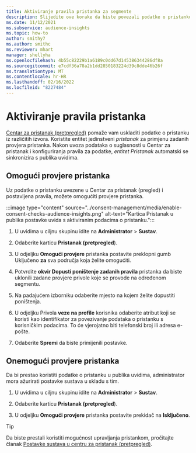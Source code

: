 ```yaml
---
title: Aktiviranje pravila pristanka za segmente
description: Slijedite ove korake da biste povezali podatke o pristanku i aktivirali provjere pristanka u publika uvidima. Administrator također može onemogućiti provjere pristanka.
ms.date: 11/12/2021
ms.subservice: audience-insights
ms.topic: how-to
author: smithy7
ms.author: smithc
ms.reviewer: mhart
manager: shellyha
ms.openlocfilehash: 4b55c82229b1a6189c0dd67d145386344286df8a
ms.sourcegitcommit: e7cdf36a78a2b1dd2850183224d39c8dde46b26f
ms.translationtype: MT
ms.contentlocale: hr-HR
ms.lasthandoff: 02/16/2022
ms.locfileid: "8227484"
---
```

# <a name="activate-consent-rules"></a>Aktiviranje pravila pristanka

[Centar za pristanak (pretpregled)](../consent-management/overview.md) pomaže vam uskladiti podatke o pristanku iz različitih izvora. Koristite entitet jedinstveni *pristanak* za primjenu zadanih provjera pristanka. Nakon uvoza podataka o suglasnosti u Centar za pristanak i konfiguriranja pravila za podatke, *entitet Pristanak* automatski se sinkronizira s publika uvidima.

## <a name="enable-consent-checks"></a>Omogući provjere pristanka

Uz podatke o pristanku uvezene u Centar za pristanak (pregled) i postavljena pravila, možete omogućiti provjere pristanka. 

:::image type="content" source="../consent-management/media/enable-consent-checks-audience-insights.png" alt-text="Kartica Pristanak u publika postavke uvida s aktiviranim podacima o pristanku.":::

1. U uvidima u ciljnu skupinu idite na **Administrator** > **Sustav**.

1. Odaberite karticu **Pristanak (pretpregled**).

1. U odjeljku **Omogući provjere** pristanka postavite preklopni gumb Uključeno **za** sva područja koja želite omogućiti.

1. Potvrdite **okvir Dopusti poništenje zadanih pravila** pristanka da biste uklonili zadane provjere privole koje se provode na određenom segmentu. 

1. Na padajućem izborniku odaberite mjesto na kojem želite dopustiti poništenja.     

1. U odjeljku Privola **veze na profile** korisnika odaberite atribut koji se koristi kao identifikator za povezivanje podataka o pristanku s korisničkim podacima. To će vjerojatno biti telefonski broj ili adresa e-pošte. 

1. Odaberite **Spremi** da biste primijenili postavke.

## <a name="disable-consent-checks"></a>Onemogući provjere pristanka

Da bi prestao koristiti podatke o pristanku u publika uvidima, administrator mora ažurirati postavke sustava u skladu s tim.

1. U uvidima u ciljnu skupinu idite na **Administrator** > **Sustav**.

1. Odaberite karticu **Pristanak (pretpregled**).

1. U odjeljku **Omogući provjere** pristanka postavite prekidač na **Isključeno**.

> [!TIP]
> Da biste prestali koristiti mogućnost upravljanja pristankom, pročitajte članak [Postavke sustava u centru za pristanak (pretpregled)](../consent-management/system-settings.md).
